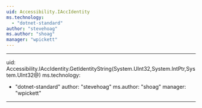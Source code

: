 ```yaml
---
uid: Accessibility.IAccIdentity
ms.technology: 
  - "dotnet-standard"
author: "stevehoag"
ms.author: "shoag"
manager: "wpickett"
---
```


---
uid: Accessibility.IAccIdentity.GetIdentityString(System.UInt32,System.IntPtr,System.UInt32@)
ms.technology: 
  - "dotnet-standard"
author: "stevehoag"
ms.author: "shoag"
manager: "wpickett"
---
